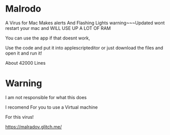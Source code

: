 # Malrodo
A Virus for Mac Makes alerts And Flashing Lights warning~~~Updated wont restart your mac and WILL USE UP A LOT OF RAM

You can use the app if that doesnt work,

Use the code and put it into applescripteditor or just download the files and open it and run it!

About 42000 Lines


# Warning

I am not responsible for what this does

I recomend For you to use a Virtual machine

For this virus!

https://malradov.glitch.me/
